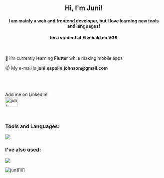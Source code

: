 <h2 align="center">Hi, I'm Juni!</h1>

<h4 align="center">I am mainly a web and frontend developer, but I love learning new tools and languages!</h3>
<h4 align="center">Im a student at Elvebakken VGS</h3>
<br/>

<p>🌱 I’m currently learning <b>Flutter</b> while making mobile apps</p>
<p>📫 My e-mail is <b>juni.espolin.johnson@gmail.com</b></p>
<br/><br/>

<p align="left"> 
  Add me on LinkedIn! <br/>
  <a href="https://linkedin.com/in/juni-espolin-johnson-118743224" target="blank"><img align="center" src="https://raw.githubusercontent.com/rahuldkjain/github-profile-readme-generator/master/src/images/icons/Social/linked-in-alt.svg" alt="juni-espolin-johnson-118743224" height="30" width="40" /></a>
</p>
<br/>

<h3 align="left">Tools and Languages:</h3>
<img src="https://skillicons.dev/icons?i=git,html,css,js,python,xd,illustrator,svelte,godot,androidstudio" />

<h3 align="left">I've also used:</h3>
<img src="https://skillicons.dev/icons?i=unity,blender,tailwind,photoshop" />
<br/>

<p><img align="center" src="https://github-readme-stats.vercel.app/api/top-langs?username=jun1l1ll1&exclude_repo=murderousRepository&show_icons=true&locale=en&layout=compact" alt="jun1l1ll1" /></p>
